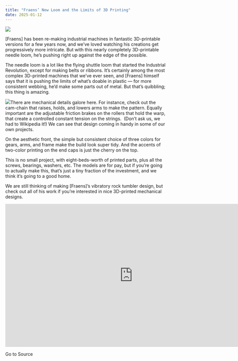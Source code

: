 ```yaml
---
title: "Fraens’ New Loom and the Limits of 3D Printing"
date: 2025-01-12
---
```


![](https://hackaday.com/wp-content/uploads/2025/01/fully-automatic-3d-printed-needle-loom-oxquhelncuw-webm-shot0003.jpg?w=800)

\[Fraens\] has been re-making industrial machines in fantastic 3D-printable versions for a few years now, and we’ve loved watching his creations get progressively more intricate. But with this nearly completely 3D-printable needle loom, he’s pushing right up against the edge of the possible.

The needle loom is a lot like the flying shuttle loom that started the Industrial Revolution, except for making belts or ribbons. It’s certainly among the most complex 3D-printed machines that we’ve ever seen, and \[Fraens\] himself says that it is pushing the limits of what’s doable in plastic — for more consistent webbing, he’d make some parts out of metal. But that’s quibbling; this thing is amazing.

![](https://hackaday.com/wp-content/uploads/2025/01/Bandbremse-am-Kettbaum-1024x576_thumbnail.png?w=400)There are mechanical details galore here. For instance, check out the cam-chain that raises, holds, and lowers arms to make the pattern. Equally important are the adjustable friction brakes on the rollers that hold the warp, that create a controlled constant tension on the strings.  (Don’t ask us, we had to Wikipedia it!) We can see that design coming in handy in some of our own projects.

On the aesthetic front, the simple but consistent choice of three colors for gears, arms, and frame make the build look super tidy. And the accents of two-color printing on the end caps is just the cherry on the top.

This is no small project, with eight-beds-worth of printed parts, plus all the screws, bearings, washers, etc. The models are for pay, but if you’re going to actually make this, that’s just a tiny fraction of the investment, and we think it’s going to a good home.

We are still thinking of making \[Fraens\]’s vibratory rock tumbler design, but check out all of his work if you’re interested in nice 3D-printed mechanical designs.

<iframe loading="lazy" title="Fully automatic 3D printed needle loom" width="800" height="450" src="https://www.youtube.com/embed/oxqUhElNCuw?feature=oembed" frameborder="0" allow="accelerometer; autoplay; clipboard-write; encrypted-media; gyroscope; picture-in-picture; web-share" referrerpolicy="strict-origin-when-cross-origin" allowfullscreen></iframe>

Go to Source
